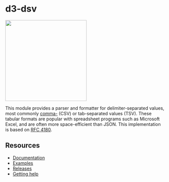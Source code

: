 # d3-dsv

<a href="https://d3js.org"><img src="https://github.com/d3/d3/raw/main/docs/public/logo.svg" width="256" height="256"></a>

This module provides a parser and formatter for delimiter-separated values, most commonly [comma-](https://en.wikipedia.org/wiki/Comma-separated_values) (CSV) or tab-separated values (TSV). These tabular formats are popular with spreadsheet programs such as Microsoft Excel, and are often more space-efficient than JSON. This implementation is based on [RFC 4180](http://tools.ietf.org/html/rfc4180).

## Resources

- [Documentation](https://d3js.org/d3-dsv)
- [Examples](https://observablehq.com/collection/@d3/d3-dsv)
- [Releases](https://github.com/d3/d3-dsv/releases)
- [Getting help](https://d3js.org/community)
